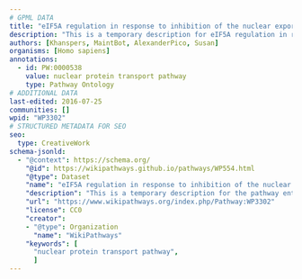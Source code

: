 ```yaml
---
# GPML DATA
title: "eIF5A regulation in response to inhibition of the nuclear export system"
description: "This is a temporary description for eIF5A regulation in response to inhibition of the nuclear export system"
authors: [Khanspers, MaintBot, AlexanderPico, Susan]
organisms: [Homo sapiens]
annotations:
  - id: PW:0000538
    value: nuclear protein transport pathway
    type: Pathway Ontology
# ADDITIONAL DATA
last-edited: 2016-07-25
communities: []
wpid: "WP3302"
# STRUCTURED METADATA FOR SEO
seo:
  type: CreativeWork
schema-jsonld:
  - "@context": https://schema.org/
    "@id": https://wikipathways.github.io/pathways/WP554.html
    "@type": Dataset
    "name": "eIF5A regulation in response to inhibition of the nuclear export system"
    "description": "This is a temporary description for the pathway entitled: eIF5A regulation in response to inhibition of the nuclear export system"
    "url": "https://www.wikipathways.org/index.php/Pathway:WP3302"
    "license": CC0
    "creator":
    - "@type": Organization
      "name": "WikiPathways"
    "keywords": [
      "nuclear protein transport pathway",
      ]
---
```

